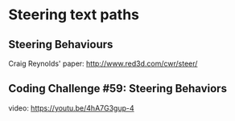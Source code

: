 # Steering text paths

## Steering Behaviours
Craig Reynolds' paper: http://www.red3d.com/cwr/steer/

## Coding Challenge #59: Steering Behaviors
video: https://youtu.be/4hA7G3gup-4